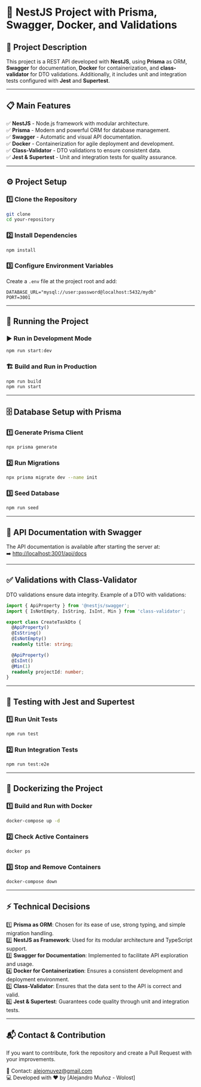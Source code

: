 # 🚀 NestJS Project with Prisma, Swagger, Docker, and Validations

## 📌 Project Description
This project is a REST API developed with **NestJS**, using **Prisma** as ORM, **Swagger** for documentation, **Docker** for containerization, and **class-validator** for DTO validations. Additionally, it includes unit and integration tests configured with **Jest** and **Supertest**.

---

## 📋 Main Features
✅ **NestJS** - Node.js framework with modular architecture.  
✅ **Prisma** - Modern and powerful ORM for database management.  
✅ **Swagger** - Automatic and visual API documentation.  
✅ **Docker** - Containerization for agile deployment and development.  
✅ **Class-Validator** - DTO validations to ensure consistent data.  
✅ **Jest & Supertest** - Unit and integration tests for quality assurance.  

---

## ⚙️ Project Setup

### 1️⃣ **Clone the Repository**
```bash
git clone
cd your-repository
```

### 2️⃣ **Install Dependencies**
```bash
npm install
```

### 3️⃣ **Configure Environment Variables**
Create a `.env` file at the project root and add:
```env
DATABASE_URL="mysql://user:password@localhost:5432/mydb"
PORT=3001
```

---

## 🔧 **Running the Project**

### ▶️ **Run in Development Mode**
```bash
npm run start:dev
```

### 🏗 **Build and Run in Production**
```bash
npm run build
npm run start
```

---

## 🗄 **Database Setup with Prisma**

### 1️⃣ **Generate Prisma Client**
```bash
npx prisma generate
```

### 2️⃣ **Run Migrations**
```bash
npx prisma migrate dev --name init
```

### 3️⃣ **Seed Database**
```bash
npm run seed
```

---

## 📑 **API Documentation with Swagger**
The API documentation is available after starting the server at:  
➡️ [http://localhost:3001/api/docs](http://localhost:3001/api/docs)

---

## ✅ **Validations with Class-Validator**
DTO validations ensure data integrity. Example of a DTO with validations:
```typescript
import { ApiProperty } from '@nestjs/swagger';
import { IsNotEmpty, IsString, IsInt, Min } from 'class-validator';

export class CreateTaskDto {
  @ApiProperty()
  @IsString()
  @IsNotEmpty()
  readonly title: string;

  @ApiProperty()
  @IsInt()
  @Min(1)
  readonly projectId: number;
}
```

---

## 🔬 **Testing with Jest and Supertest**

### 1️⃣ **Run Unit Tests**
```bash
npm run test
```

### 2️⃣ **Run Integration Tests**
```bash
npm run test:e2e
```

---

## 🐳 **Dockerizing the Project**

### 1️⃣ **Build and Run with Docker**
```bash
docker-compose up -d
```

### 2️⃣ **Check Active Containers**
```bash
docker ps
```

### 3️⃣ **Stop and Remove Containers**
```bash
docker-compose down
```

---

## ⚡ **Technical Decisions**

1️⃣ **Prisma as ORM**: Chosen for its ease of use, strong typing, and simple migration handling.  
2️⃣ **NestJS as Framework**: Used for its modular architecture and TypeScript support.  
3️⃣ **Swagger for Documentation**: Implemented to facilitate API exploration and usage.  
4️⃣ **Docker for Containerization**: Ensures a consistent development and deployment environment.  
5️⃣ **Class-Validator**: Ensures that the data sent to the API is correct and valid.  
6️⃣ **Jest & Supertest**: Guarantees code quality through unit and integration tests.  

---

## 📬 **Contact & Contribution**
If you want to contribute, fork the repository and create a Pull Request with your improvements.  

📧 Contact: [alejomuvez@gmail.com](mailto:alejomuvez@gmail.com)  
💻 Developed with ❤️ by [Alejandro Muñoz - Wolost]  


